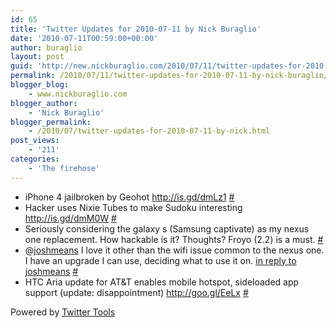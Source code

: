 ```yaml
---
id: 65
title: 'Twitter Updates for 2010-07-11 by Nick Buraglio'
date: '2010-07-11T00:59:00+00:00'
author: buraglio
layout: post
guid: 'http://new.nickburaglio.com/2010/07/11/twitter-updates-for-2010-07-11-by-nick-buraglio/'
permalink: /2010/07/11/twitter-updates-for-2010-07-11-by-nick-buraglio/
blogger_blog:
    - www.nickburaglio.com
blogger_author:
    - 'Nick Buraglio'
blogger_permalink:
    - /2010/07/twitter-updates-for-2010-07-11-by-nick.html
post_views:
    - '211'
categories:
    - 'The firehose'
---
```


- iPhone 4 jailbroken by Geohot <http://is.gd/dmLz1> [\#](http://twitter.com/buraglio/statuses/18195624729)
- Hacker uses Nixie Tubes to make Sudoku interesting <http://is.gd/dmM0W> [\#](http://twitter.com/buraglio/statuses/18196116596)
- Seriously considering the galaxy s (Samsung captivate) as my nexus one replacement. How hackable is it? Thoughts? Froyo (2.2) is a must. [\#](http://twitter.com/buraglio/statuses/18197756264)
- @[joshmeans](http://twitter.com/joshmeans) I love it other than the wifi issue common to the nexus one. I have an upgrade I can use, deciding what to use it on. [in reply to joshmeans](http://twitter.com/joshmeans/statuses/18200032746) [\#](http://twitter.com/buraglio/statuses/18200496687)
- HTC Aria update for AT&amp;T enables mobile hotspot, sideloaded app support (update: disappointment) <http://goo.gl/EeLx> [\#](http://twitter.com/buraglio/statuses/18235152740)

Powered by [Twitter Tools](http://alexking.org/projects/wordpress)